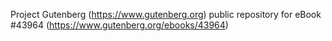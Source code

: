 Project Gutenberg (https://www.gutenberg.org) public repository for eBook #43964 (https://www.gutenberg.org/ebooks/43964)

